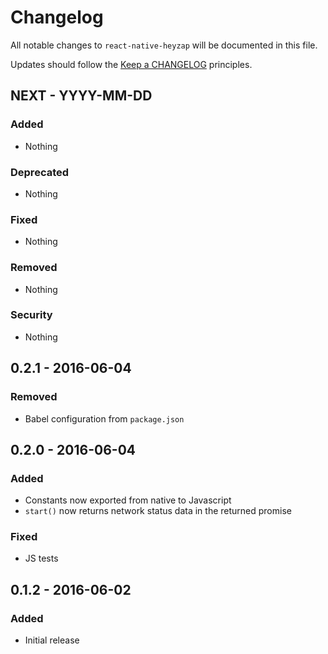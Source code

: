 # Changelog

All notable changes to `react-native-heyzap` will be documented in this file.

Updates should follow the [Keep a CHANGELOG](http://keepachangelog.com/) principles.

## NEXT - YYYY-MM-DD

### Added
- Nothing

### Deprecated
- Nothing

### Fixed
- Nothing

### Removed
- Nothing

### Security
- Nothing

## 0.2.1 - 2016-06-04

### Removed
- Babel configuration from `package.json`

## 0.2.0 - 2016-06-04

### Added
- Constants now exported from native to Javascript
- `start()` now returns network status data in the returned promise

### Fixed
- JS tests

## 0.1.2 - 2016-06-02

### Added
- Initial release
